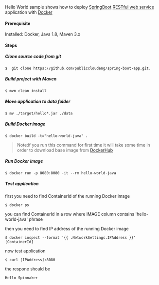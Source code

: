 Hello World sample shows how to deploy [SpringBoot](http://projects.spring.io/spring-boot/) [RESTful web service](https://spring.io/understanding/REST) application with [Docker](https://www.docker.com/)

#### Prerequisite

Installed: Docker, Java 1.8, Maven 3.x

#### Steps

##### Clone source code from git
```
$  git clone https://github.com/publiccloudeng/spring-boot-app.git.
```

##### Build project with Maven
```
$ mvn clean install
```

##### Move application to data folder
```
$ mv ./target/hello*.jar ./data
```

##### Build Docker image
```
$ docker build -t="hello-world-java" .
```

>Note:if you run this command for first time it will take some time in order to download base image from [DockerHub](https://hub.docker.com/)

##### Run Docker image
```
$ docker run -p 8080:8080 -it --rm hello-world-java
```

##### Test application
first you need to find ContainerId of the running Docker image
```
$ docker ps
```
you can find ContainerId in a row where IMAGE column contains 'hello-world-java' phrase

then you need to find IP address of the running Docker image
```
$ docker inspect --format '{{ .NetworkSettings.IPAddress }}' [ContainerId]
```

now test application
```
$ curl [IPAddress]:8080
```

the respone should be
```
Hello Spinnaker
```

